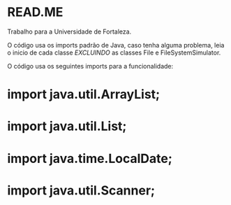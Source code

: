 # READ.ME
Trabalho para a Universidade de Fortaleza.

O código usa os imports padrão de Java, caso tenha alguma problema, leia o inicio de cada classe *EXCLUINDO* as classes File e FileSystemSimulator.

O código usa os seguintes imports para a funcionalidade:

# import java.util.ArrayList;
# import java.util.List;
# import java.time.LocalDate;
# import java.util.Scanner;
